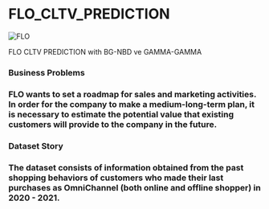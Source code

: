 # FLO_CLTV_PREDICTION



![FLO](https://github.com/Merttcoskun/FLO_CLTV_PREDICTION/assets/111244707/2d4928f9-8ae8-4bf8-9d39-dc9b036b397e)


FLO CLTV PREDICTION with BG-NBD ve GAMMA-GAMMA


<h3> Business Problems <h3>

FLO wants to set a roadmap for sales and marketing activities. In order for the company to make a medium-long-term plan, it is necessary to estimate the potential value that existing customers will provide to the company in the future.

<h3> Dataset Story <h3>

The dataset consists of information obtained from the past shopping behaviors of customers who made their last purchases as OmniChannel (both online and offline shopper) in 2020 - 2021.
